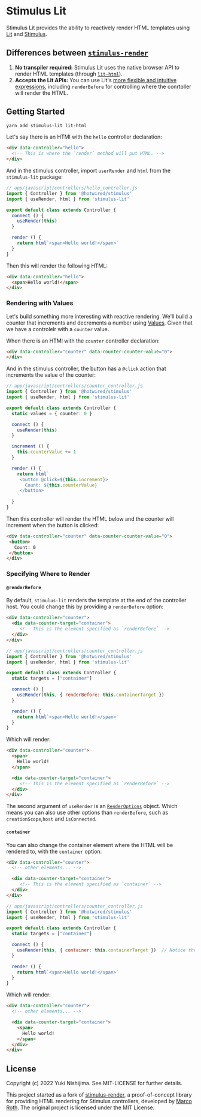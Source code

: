 # Stimulus Lit

Stimulus Lit provides the ability to reactively render HTML templates using [Lit](https://lit.dev/) and
[Stimulus](https://stimulus.hotwired.dev/).

## Differences between [`stimulus-render`](https://github.com/marcoroth/stimulus-render)

1. **No transpiler required:** Stimulus Lit uses the native browser API to render HTML templates (through
   [`lit-html`](https://lit.dev/docs/libraries/standalone-templates/)).
2. **Accepts the Lit APIs:** You can use Lit's
   [more flexible and intuitive expressions](https://lit.dev/docs/templates/expressions/), including `renderBefore`
   for controlling where the conrtoller will render the HTML.

## Getting Started

```bash
yarn add stimulus-lit lit-html
```

Let's say there is an HTMl with the `hello` controller declaration:

```html
<div data-controller="hello">
  <!-- This is where the `render` method will put HTML. -->
</div>
```

And in the stimulus controller, import `userRender` and `html` from the `stimulus-lit` package:

```ts
// app/javascript/controllers/hello_controller.js
import { Controller } from '@hotwired/stimulus'
import { useRender, html } from 'stimulus-lit'

export default class extends Controller {
  connect () {
    useRender(this)
  }

  render () {
    return html`<span>Hello world!</span>`
  }
}
```

Then this will render the following HTML:

```html
<div data-controller="hello">
  <span>Hello world!</span>
</div>
```

### Rendering with Values

Let's build something more interesting with reactive rendering. We'll build a counter that increments and decrements
a number using [Values](https://stimulus.hotwired.dev/reference/values). Given that we have a controlelr with a
`counter` value.

When there is an HTMl with the `counter` controller declaration:

```html
<div data-controller="counter" data-counter-counter-value="0">
</div>
```

And in the stimulus controller, the button has a `@click` action that increments the value of the counter:

```ts
// app/javascript/controllers/counter_controller.js
import { Controller } from '@hotwired/stimulus'
import { useRender, html } from 'stimulus-lit'

export default class extends Controller {
  static values = { counter: 0 }

  connect () {
    useRender(this)
  }

  increment () {
    this.counterValue += 1
  }

  render () {
    return html`
     <button @click=${this.increment}>
       Count: ${this.counterValue}
     </button>
    `
  }
}
```

Then this controller will render the HTML below and the counter will increment when the button is clicked:

```html
<div data-controller="counter" data-counter-counter-value="0">
 <button>
   Count: 0
 </button>
</div>
```

### Specifying Where to Render

#### `@renderBefore`

By default, `stimulus-lit` renders the template at the end of the controller host. You could change this by providing
a `renderBefore` option:

```html
<div data-controller="counter">
  <div data-counter-target="container">
     <!-- This is the element specified as `renderBefore` -->
  </div>
</div>
```

```js
// app/javascript/controllers/counter_controller.js
import { Controller } from '@hotwired/stimulus'
import { useRender, html } from 'stimulus-lit'

export default class extends Controller {
  static targets = ["container"]

  connect () {
    useRender(this, { renderBefore: this.containerTarget })
  }

  render () {
    return html`<span>Hello world!</span>`
  }
}
```

Which will render:

```html
<div data-controller="counter">
  <span>
    Hello world!
  </span>

  <div data-counter-target="container">
     <!-- This is the element specified as `renderBefore` -->
  </div>
</div>
```

The second argument of `useRender` is an [`RenderOptions`](https://lit.dev/docs/api/LitElement/#RenderOptions) object.
Which means you can also use other options than `renderBefore`, such as `creationScope`,`host` and `isConnected`.

#### `container`

You can also change the container element where the HTML will be rendered to, with the `container` option:

```html
<div data-controller="counter">
  <!-- other elements... -->

  <div data-counter-target="container">
     <!-- This is the element specified as `container` -->
  </div>
</div>
```

```js
// app/javascript/controllers/counter_controller.js
import { Controller } from '@hotwired/stimulus'
import { useRender, html } from 'stimulus-lit'

export default class extends Controller {
  static targets = ["container"]

  connect () {
    useRender(this, { container: this.containerTarget })  // Notice the `container` option here.
  }

  render () {
    return html`<span>Hello world!</span>`
  }
}
```

Which will render:

```html
<div data-controller="counter">
  <!-- other elements... -->

  <div data-counter-target="container">
    <span>
      Hello world!
    </span>
  </div>
</div>
```

## License

Copyright (c) 2022 Yuki Nishijima. See MIT-LICENSE for further details.

This project started as a fork of [stimulus-render](https://github.com/marcoroth/stimulus-render), a proof-of-concept
library for providing HTML rendering for Stimulus controllers, developed by [Marco Roth](https://github.com/marcoroth).
The original project is licensed under the MIT License.
